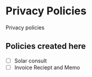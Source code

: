 # Privacy Policies

Privacy policies

## Policies created here
- [ ] Solar consult
- [ ] Invoice Reciept and Memo